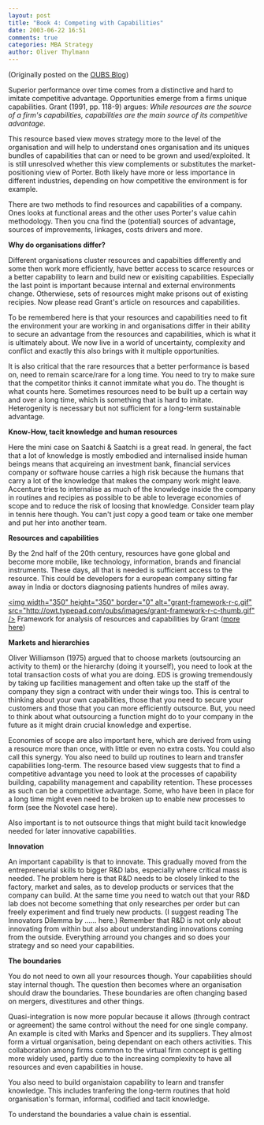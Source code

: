 ```yaml
---
layout: post
title: "Book 4: Competing with Capabilities"
date: 2003-06-22 16:51
comments: true
categories: MBA Strategy
author: Oliver Thylmann
---
```









(Originally posted on the [OUBS Blog](http://blog.thylmann.net/category/oubs/))

Superior performance over time comes from a distinctive and hard to imitate competitive advantage. Opportunities emerge from a firms unique capabilities. Grant (1991, pp. 118-9) argues: *While resources are the source of a firm's capabilities, capabilities are the main source of its competitive advantage.*

This resource based view moves strategy more to the level of the organisation and will help to understand ones organisation and its uniques bundles of capabilities that can or need to be grown and used/exploited. It is still unresolved whether this view complements or substitutes the market-positioning view of Porter. Both likely have more or less importance in different industries, depending on how competitive the environment is for example.

There are two methods to find resources and capabilities of a company. Ones looks at functional areas and the other uses Porter's value cahin methodology. Then you cna find the (potential) sources of advantage, sources of improvements, linkages, costs drivers and more.

**Why do organisations differ?**

Different organisations cluster resources and capabilties differently and some then work more efficiently, have better access to scarce resources or a better capability to learn and build new or exisiting capabilities. Especially the last point is important because internal and external environments change. Otherwiese, sets of resources might make prisons out of existing recipies. Now please read Grant's article on resources and capabilities.

To be remembered here is that your resources and capabilities need to fit the environment your are working in and organisations differ in their ability to secure an advantage from the resources and capabilities, which is what it is ultimately about. We now live in a world of uncertainty, complexity and conflict and exactly this also brings with it multiple opportunities.

It is also critical that the rare resources that a better performance is based on, need to remain scarce/rare for a long time. You need to try to make sure that the competitor thinks it cannot immitate what you do. The thought is what counts here. Sometimes resources need to be built up a certain way and over a long time, which is something that is hard to imitate. Heterogenity is necessary but not sufficient for a long-term sustainable advantage.

**Know-How, tacit knowledge and human resources**

Here the mini case on Saatchi &amp; Saatchi is a great read. In general, the fact that a lot of knowledge is mostly embodied and internalised inside human beings means that acquireing an investment bank, financial services company or software house carries a high risk because the humans that carry a lot of the knowledge that makes the company work might leave. Accenture tries to internalise as much of the knowledge inside the company in routines and recipies as possible to be able to leverage economies of scope and to reduce the risk of loosing that knowledge. Consider team play in tennis here though. You can't just copy a good team or take one member and put her into another team.

**Resources and capabilities**

By the 2nd half of the 20th century, resources have gone global and become more mobile, like technology, information, brands and financial instruments. These days, all that is needed is sufficient access to the resource. This could be developers for a european company sitting far away in India or doctors diagnosing patients hundres of miles away.

[&lt;img width=&quot;350&quot; height=&quot;350&quot; border=&quot;0&quot; alt=&quot;grant-framework-r-c.gif&quot; src=&quot;http://owt.typepad.com/oubs/images/grant-framework-r-c-thumb.gif&quot; /&gt;](http://owt.typepad.com/oubs/images/grant-framework-r-c.gif)
Framework for analysis of resources and capabilities by Grant ([more here](http://www.ennead.de/ou/archives/000794.php))

**Markets and hierarchies**

Oliver Williamson (1975) argued that to choose markets (outsourcing an activity to them) or the hierarchy (doing it yourself), you need to look at the total transaction costs of what you are doing. EDS is growing tremendously by taking up facilities management and often take up the staff of the company they sign a contract with under their wings too. This is central to thinking about your own capabilities, those that you need to secure your customers and those that you can more efficiently outsource. But, you need to think about what outsourcing a function might do to your company in the future as it might drain crucial knowledge and expertise.

Economies of scope are also important here, which are derived from using a resource more than once, with little or even no extra costs. You could also call this synergy. You also need to build up routines to learn and transfer capabilities long-term. The resource based view suggests that to find a competitive advantage you need to look at the processes of capability building, capability management and capability retention. These processes as such can be a competitive advantage. Some, who have been in place for a long time might even need to be broken up to enable new processes to form (see the Novotel case here).

Also important is to not outsource things that might build tacit knowledge needed for later innovative capabilities.

**Innovation**

An important capability is that to innovate. This gradually moved from the entrepreneurial skills to bigger R&amp;D labs, especially where critical mass is needed. The problem here is that R&amp;D needs to be closely linked to the factory, market and sales, as to develop products or services that the company can build. At the same time you need to watch out that your R&amp;D lab does not become something that only researches per order but can freely experiment and find truely new products. (I suggest reading The Innovators Dilemma by ...... here.) Remember that R&amp;D is not only about innovating from within but also about understanding innovations coming from the outside. Everything arround you changes and so does your strategy and so need your capabilities.

**The boundaries**

You do not need to own all your resources though. Your capabilities should stay internal though. The question then becomes where an organisation should draw the boundaries. These boundaries are often changing based on mergers, divestitures and other things.

Quasi-integration is now more popular because it allows (through contract or agreement) the same control without the need for one single company. An example is cited with Marks and Spencer and its suppliers. They almost form a virtual organisation, being dependant on each others activities. This collaboration among firms common to the virtual firm concept is getting more widely used, partly due to the increasing complexity to have all resources and even capabilities in house.

You also need to build organistaion capability to learn and transfer knowledge. This includes tranfering the long-term routines that hold organisation's forman, informal, codified and tacit knowledge.

To understand the boundaries a value chain is essential.


